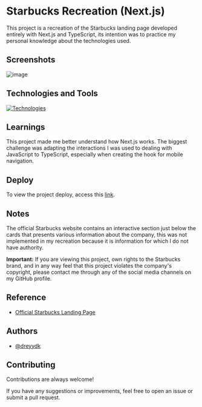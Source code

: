 # Starbucks Recreation (Next.js)

This project is a recreation of the Starbucks landing page developed entirely with Next.js and TypeScript, its intention was to practice my personal knowledge about the technologies used.

## Screenshots

![image](https://github.com/user-attachments/assets/9b621af6-4da8-4d83-beb5-fac5b9eb29ff)

## Technologies and Tools

[![Technologies](https://skillicons.dev/icons?i=react,next,ts,git,vscode,github,vercel)](#)

## Learnings

This project made me better understand how Next.js works. The biggest challenge was adapting the interactions I was used to dealing with JavaScript to TypeScript, especially when creating the hook for mobile navigation.

## Deploy

To view the project deploy, access this [link](https://starbucks-nextjs-dreyydk.vercel.app).

## Notes

The official Starbucks website contains an interactive section just below the cards that presents various information about the company, this was not implemented in my recreation because it is information for which I do not have authority.

**Important:** If you are viewing this project, own rights to the Starbucks brand, and in any way feel that this project violates the company's copyright, please contact me through any of the social media channels on my GitHub profile.

## Reference

- [Official Starbucks Landing Page](https://www.starbucks.com)

## Authors

- [@dreyydk](https://github.com/dreyydk)

## Contributing

Contributions are always welcome!

If you have any suggestions or improvements, feel free to open an issue or submit a pull request.
